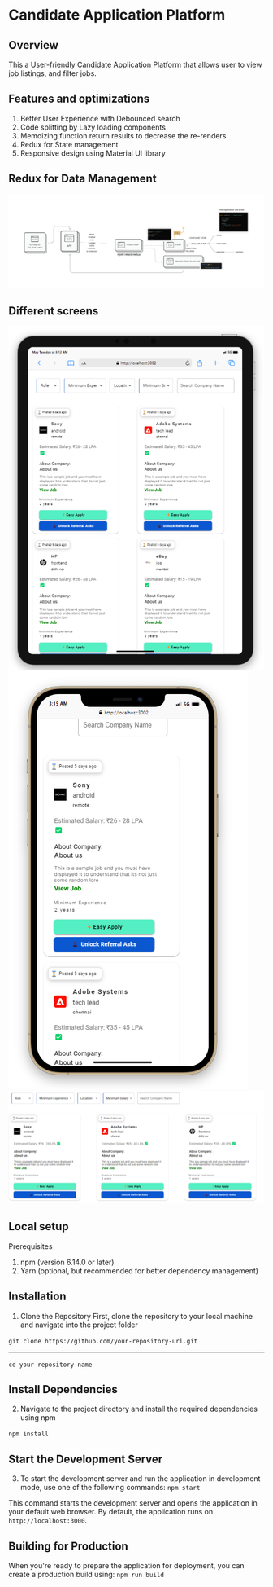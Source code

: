 # Candidate Application Platform
## Overview
This a User-friendly Candidate Application Platform that allows user to view job listings, and filter jobs.

## Features and optimizations 
1) Better User Experience with Debounced search 
2) Code splitting by Lazy loading components
3) Memoizing function return results to decrease the re-renders
4) Redux for State management
5) Responsive design using Material UI library

## Redux for Data Management
![Redux](Reducerforfiltering.png)

## Different screens
![alt text](image.png)
![alt text](image-1.png)
![alt text](image-2.png)

## Local setup
Prerequisites
1) npm (version 6.14.0 or later)
2) Yarn (optional, but recommended for better dependency management)

## Installation
1) Clone the Repository
First, clone the repository to your local machine and navigate into the project folder


`git clone https://github.com/your-repository-url.git`

<hr></hr>

`cd your-repository-name`


## Install Dependencies
2) Navigate to the project directory and install the required dependencies using npm

`npm install`

## Start the Development Server
3) To start the development server and run the application in development mode, use one of the following commands:
`npm start`

This command starts the development server and opens the application in your default web browser. By default, the application runs on `http://localhost:3000`.

## Building for Production
When you're ready to prepare the application for deployment, you can create a production build using:
`npm run build`

